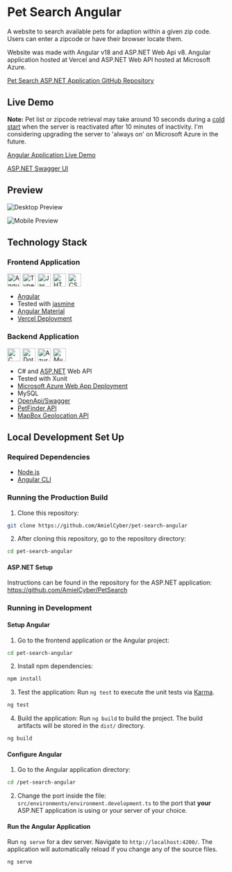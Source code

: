 # Pet Search Angular
A website to search available pets for adaption within a given zip code. 
Users can enter a zipcode or have their browser locate them. 

Website was made with Angular v18 and ASP.NET Web Api v8. Angular application hosted at Vercel and ASP.NET Web API hosted at
Microsoft Azure.

[Pet Search ASP.NET Application GitHub Repository](https://github.com/AmielCyber/PetSearch)

## Live Demo
**Note:**
Pet list or zipcode retrieval may take around 10 seconds during a
[cold start](https://azure.microsoft.com/en-us/blog/understanding-serverless-cold-start/cold) when the server is
reactivated after 10 minutes of inactivity. I'm considering upgrading the server to 'always on' on Microsoft Azure in
the future.

[Angular Application Live Demo](https://pet-search-angular.vercel.app)

[ASP.NET Swagger UI](https://pet-search.azurewebsites.net/swagger/index.html)

## Preview
![Desktop Preview](/assets/desktop-preview.gif)

![Mobile Preview](/assets/mobile-preview.gif)

## Technology Stack

### Frontend Application
<div style="display: flex; flex-wrap: wrap; gap: 5px">
    <img alt="Angular" width="30px" src="https://cdn.jsdelivr.net/gh/devicons/devicon@latest/icons/angular/angular-original.svg"/>
    <img alt="TypeScript" width="30px" src="https://cdn.jsdelivr.net/gh/devicons/devicon/icons/typescript/typescript-original.svg"/>
    <img alt="Jasmine" width="30px" src="https://cdn.jsdelivr.net/gh/devicons/devicon@latest/icons/jasmine/jasmine-original.svg"/>
    <img alt="HTML" width="30px" src="https://cdn.jsdelivr.net/gh/devicons/devicon/icons/html5/html5-original.svg"/>
    <img alt="CSS" width="30px" src="https://cdn.jsdelivr.net/gh/devicons/devicon/icons/css3/css3-original.svg"/>
</div>

* [Angular](https://angular.dev)
* Tested with [jasmine](https://jasmine.github.io)
* [Angular Material](https://material.angular.io)
* [Vercel Deployment](https://vercel.com)

### Backend Application
<div style="display: flex; flex-wrap: wrap; gap: 5px">
    <img alt="C Sharp" width="30px" src="https://cdn.jsdelivr.net/gh/devicons/devicon/icons/csharp/csharp-original.svg"/>
    <img alt="Dotnet Core" width="30px" src="https://cdn.jsdelivr.net/gh/devicons/devicon/icons/dotnetcore/dotnetcore-original.svg"/>
    <img alt="Azure" width="30px" src="https://cdn.jsdelivr.net/gh/devicons/devicon/icons/azure/azure-original.svg"/>
    <img alt="MySQL" width="30px" src="https://cdn.jsdelivr.net/gh/devicons/devicon/icons/mysql/mysql-original.svg"/>
</div>

* C# and [ASP.NET](https://dotnet.microsoft.com/en-us/apps/aspnet) Web API
* Tested with Xunit
* [Microsoft Azure Web App Deployment](https://azure.microsoft.com/en-us/products/app-service/web)
* MySQL
* [OpenApi/Swagger](https://www.openapis.org)
* [PetFinder API](https://www.petfinder.com/developers/v2/docs/)
* [MapBox Geolocation API](https://www.mapbox.com)

## Local Development Set Up

### Required Dependencies

* [Node.js](https://nodejs.org/en)
* [Angular CLI](https://angular.dev/tools/cli)


### Running the Production Build
1. Clone this repository:
  ```bash
  git clone https://github.com/AmielCyber/pet-search-angular
  ```
2. After cloning this repository, go to the repository directory:
```bash
cd pet-search-angular
```

#### ASP.NET Setup
Instructions can be found in the repository for the ASP.NET application:
https://github.com/AmielCyber/PetSearch

### Running in Development

#### Setup Angular

1. Go to the frontend application or the Angular project:
```bash
cd pet-search-angular
```
2. Install npm dependencies:
```bash
npm install
```
3. Test the application:
 Run `ng test` to execute the unit tests via [Karma](https://karma-runner.github.io).
```bash
ng test
```
4. Build the application:
 Run `ng build` to build the project. The build artifacts will be stored in the `dist/` directory.
```bash
ng build
```

#### Configure Angular
1. Go to the Angular application directory:
```bash
cd /pet-search-angular
```
2. Change the port inside the file: `src/environments/environment.development.ts` to the port that **your** ASP.NET application is using or your
   server of your choice.

#### Run the Angular Application
Run `ng serve` for a dev server. Navigate to `http://localhost:4200/`. The application will automatically reload if you change any of the source files.
```bash
ng serve
```
